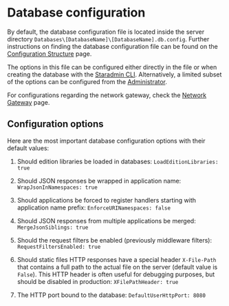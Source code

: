 # Database configuration

By default, the database configuration file is located inside the server directory `Databases\[DatabaseName]\[DatabaseName].db.config`. Further instructions on finding the database configuration file can be found on the [Configuration Structure](/guides/working-with-starcounter/configuration-structure/) page.

The options in this file can be configured either directly in the file or when creating the database with the [Staradmin CLI](/guides/working-with-starcounter/staradmin-cli/). Alternatively, a limited subset of the options can be configured from the [Administrator](/guides/working-with-starcounter/administrator-web-ui/). 

For configurations regarding the network gateway, check the [Network Gateway](/guides/network/network-gateway/) page.

## Configuration options

Here are the most important database configuration options with their default values:

1. Should edition libraries be loaded in databases:
`LoadEditionLibraries: true`

2. Should JSON responses be wrapped in application name:
`WrapJsonInNamespaces: true`

3. Should applications be forced to register handlers starting with application name prefix:
`EnforceURINamespaces: false`

4. Should JSON responses from multiple applications be merged:
`MergeJsonSiblings: true`

5. Should the request filters be enabled (previously middleware filters):
`RequestFiltersEnabled: true`

6. Should static files HTTP responses have a special header `X-File-Path` that contains a full path to the actual file on the server (default value is `False`). This HTTP header is often useful for debugging purposes, but should be disabled in production:
`XFilePathHeader: true`

7. The HTTP port bound to the database: `DefaultUserHttpPort: 8080`